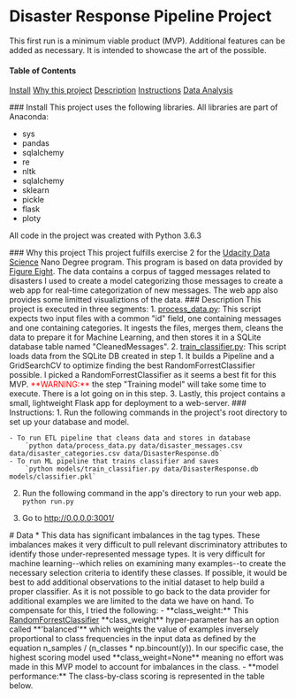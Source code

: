# Disaster Response Pipeline Project

This first run is a minimum viable product (MVP). Additional features can be added as necessary. It is intended to showcase the art of the possible. 

#### Table of Contents
[Install](#Install)
[Why this project](#Why)
[Description](#Description)
[Instructions](#Instructions)
[Data Analysis](#Data)

<a name='Install'/>
### Install
This project uses the following libraries. All libraries are part of Anaconda: 

- sys
- pandas
- sqlalchemy
- re
- nltk
- sqlalchemy
- sklearn
- pickle
- flask
- ploty

All code in the project was created with Python 3.6.3

<a name='Why'/>
### Why this project
This project fulfills exercise 2 for the <a href='https://www.udacity.com/course/data-scientist-nanodegree--nd025'>Udacity Data Science</a> Nano Degree program. This program is based on data provided by <a href='https://appen.com/'>Figure Eight</a>. The data contains a corpus of tagged messages related to disasters I used to create a model categorizing those messages to create a web app for real-time categorization of new messages. The web app also provides some limitted visualiztions of the data. 

<a name='Description'/>
### Description
This project is executed in three segments: 
1. <a href='https://github.com/Sparafucil3/DataPipeLineProject/blob/master/data/process_data.py'>process_data.py<a>: This script expects two input files with a common "id" field, one containing messages and one containing categories. It ingests the files, merges them, cleans the data to prepare it for Machine Learning, and then stores it in a SQLite database table named "CleanedMessages".
2. <a href='https://github.com/Sparafucil3/DataPipeLineProject/blob/master/models/train_classifier.py'>train_classifier.py</a>: This script loads data from the SQLite DB created in step 1. It builds a Pipeline and a GridSearchCV to optimize finding the best RandomForrestClassifier possible. I picked a RandomForrestClassifier as it seems a best fit for this MVP. <span style="color:red">**WARNING:**</span> the step "Training model" will take some time to execute. There is a lot going on in this step.
3. Lastly, this project contains a small, lightweight Flask app for deployment to a web-server. 

<a name='Instructions'/>
### Instructions:
1. Run the following commands in the project's root directory to set up your database and model.

    - To run ETL pipeline that cleans data and stores in database
        `python data/process_data.py data/disaster_messages.csv data/disaster_categories.csv data/DisasterResponse.db`
    - To run ML pipeline that trains classifier and saves
        `python models/train_classifier.py data/DisasterResponse.db models/classifier.pkl`

2. Run the following command in the app's directory to run your web app.
    `python run.py`

3. Go to http://0.0.0.0:3001/

<a name='Data'/>
# Data
* This data has significant imbalances in the tag types. These imbalances makes it very difficult to pull relevant discriminatory attributes to identify those under-represented message types. It is very difficult for machine learning--which relies on examining many examples--to create the necessary selection criteria to identify these classes. If possible, it would be best to add additional observations to the initial dataset to help build a proper classifier. As it is not possible to go back to the data provider for additional examples we are limited to the data we have on hand. To compensate for this, I tried the following: 
  - **class_weight:** This <a href='https://scikit-learn.org/stable/modules/generated/sklearn.ensemble.RandomForestClassifier.html'>RandomForrestClassifier</a> **class_weight** hyper-parameter has an option called **'balanced'** which weights the value of examples inversely proportional to class frequencies in the input data as defined by the equation n_samples / (n_classes * np.bincount(y)). In our specific case, the highest scoring model used **class_weight=None** meaning no effort was made in this MVP model to account for imbalances in the class. 
  - **model performance:** The class-by-class scoring is represented in the table below. 
